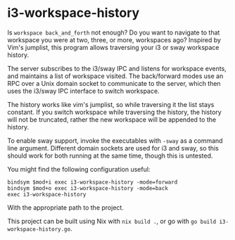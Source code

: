 # i3-workspace-history

Is `workspace back_and_forth` not enough?
Do you want to navigate to that workspace you were at two, three, or more, workspaces ago?
Inspired by Vim's jumplist, this program allows traversing your i3 or sway workspace history.

The server subscribes to the i3/sway IPC and listens for workspace events, and maintains a list of workspace visited.
The back/forward modes use an RPC over a Unix domain socket to communicate to the server, which then uses the i3/sway IPC interface to switch workspace.

The history works like vim's jumplist, so while traversing it the list stays constant.
If you switch workspace while traversing the history, the history will not be truncated, rather the new workspace will be appended to the history.

To enable sway support, invoke the executables with `-sway` as a command line argument.
Different domain sockets are used for i3 and sway, so this should work for both running at the same time, though this is untested.

You might find the following configuration useful:
```
bindsym $mod+i exec i3-workspace-history -mode=forward
bindsym $mod+o exec i3-workspace-history -mode=back
exec i3-workspace-history
```

With the appropriate path to the project.

This project can be built using Nix with `nix build .`, or go with `go build i3-workspace-history.go`.


